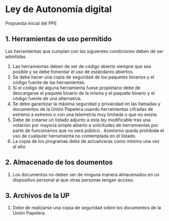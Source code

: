 # Ley de Autonomía digital
Propuesta inicial del PPE
## 1. Herramientas de uso permitido
Las herramientas que cumplan con las siguientes condiciones deben de ser admitidas
1. Las herramientas deben de ser de código abierto siempre que sea posible y se debe fomentar el uso de estándares abiertos.
1. Se debe hacer una copia de seguridad de los paquetes binarios y el código fuente de las herramientas.
1. Si el código de alguna herramienta fuese propietario debe de descargarse el paquete binario de la misma y el paquete binario y el código fuente de una alternativa.
1. Se debe garantizar la máxima seguridad y privacidad en las llamadas y documentos de la Unión Papelera usando herramientas cifradas de extremo a extremo o con una telemetría muy limitada o que no exista.
1. Debe de crearse un listado adjunto a esta ley modificable tras una votación por mayoría simple abierto a solicitudes de herramientas por parte de funcionarios que no será público . Asimismo queda prohibida el uso de cualquier herramienta no contemplada en el listado.
1. La copia de los programas debe de actualizarse como mínimo una vez al año.

## 2. Almacenado de los doumentos
1. Los documentos no deben ser de ninguna manera almacenados en un dispositivo personal al que otras personas tengan acceso.

## 3. Archivos de la UP
1. Debe de realizarse una copia de seguridad sobre los documentos de la Unión Papelera.

